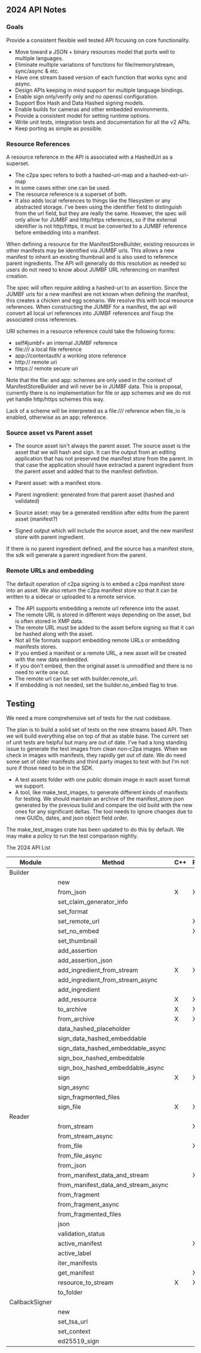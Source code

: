## 2024 API Notes

### Goals
Provide a consistent flexible well tested API focusing on core functionality.

- Move toward a JSON + binary resources model that ports well to multiple languages.
- Eliminate multiple variations of functions for file/memory/stream, sync/async & etc.
- Have one stream based version of each function that works sync and async.
- Design APIs keeping in mind support for multiple language bindings.
- Enable sign only/verify only and no openssl configuration.
- Support Box Hash and Data Hashed signing models.
- Enable builds for cameras and other embedded environments.
- Provide a consistent model for setting runtime options.
- Write unit tests, integration tests and documentation for all the v2 APIs.
- Keep porting as simple as possible.


### Resource References
A resource reference in the API is associated with a HashedUri as a superset.
- The c2pa spec refers to both a hashed-uri-map and a hashed-ext-uri-map 
- In some cases either one can be used.
- The resource reference is a superset of both. 
- It also adds local references to things like the filesystem or any abstracted storage.
I've been using the identifier field to distinguish from the url field, but they are really the same. However, the spec will only allow for JUMBF and http/https references, so if the external identifier is not http/https, it must be converted to 
a JUMBF reference before embedding into a manifest.

When defining a resource for the ManifestStoreBuilder, existing resources in other manifests may be identified via JUMBF urls. This allows a new manifest to inherit an existing thumbnail and is also used to reference parent ingredients. The API will generally do this resolution as needed so users do not need to know about JUMBF URL referencing on manifest creation.

The spec will often require adding a hashed-uri to an assertion. Since the JUMBF uris for a new manifest are not known when defining the manifest, this creates a chicken and egg scenario. We resolve this with local resource references. When constructing the JUMBF for a manifest, the api will convert all local uri references into JUMBF references and fixup the associated cross references.

URI schemes in a resource reference could take the following forms:
- self#jumbf=  an internal JUMBF reference
- file:///   a local file reference
- app://contentauth/  a working store reference
- http://  remote uri
- https:// remote secure uri

Note that the file: and app: schemes are only used in the context of ManifestStoreBuilder and will never be in JUMBF data. This is proposal, currently there is no implementation for file or app schemes and we do not yet handle http/https schemes this way.

Lack of a scheme will be interpreted as a file:/// reference when file_io is enabled, otherwise as an app: reference.

### Source asset vs Parent asset
- The source asset isn't always the parent asset.
The source asset is the asset that we will hash and sign. It can the output from an editing application that has not preserved the manifest store from the parent. In that case the application should have extracted a parent ingredient from the parent asset and added that to the manifest definition. 

- Parent asset: with a manifest store.
- Parent ingredient: generated from that parent asset (hashed and validated)
- Source asset: may be a generated rendition after edits from the parent asset (manifest?)
- Signed output which will include the source asset, and the new manifest store with parent ingredient.

If there is no parent ingredient defined, and the source has a manifest store, the sdk will generate a parent ingredient from the parent.

### Remote URLs and embedding
The default operation of c2pa signing is to embed a c2pa manifest store into an asset.
We also return the c2pa manifest store so that it can be written to a sidecar or uploaded to a remote service.
- The API supports embedding a remote url reference into the asset. 
- The remote URL is stored in different ways depending on the asset, but is often stored in XMP data.
- The remote URL must be added to the asset before signing so that it can be hashed along with the asset.
- Not all file formats support embedding remote URLs or embedding manifests stores.
- If you embed a manifest or a remote URL, a new asset will be created with the new data embedded.
- If you don't embed, then the original asset is unmodified and there is no need to write one out.
- The remote url can be set with builder.remote_url.
- If embedding is not needed, set the builder.no_embed flag to true.


## Testing
We need a more comprehensive set of tests for the rust codebase.

The plan is to build a solid set of tests on the new streams based API.
Then we will build everything else on top of that as stable base.
The current set of unit tests are helpful but many are out of date.
I've had a long standing issue to generate the test images from clean non-c2pa images.
When we check in images with manifests, they rapidly get out of date.
We do need some set of older manifests and third party images to test with
but I'm not sure if those need to be in the SDK.

- A test assets folder with one public domain image in each asset format we support.
- A tool, like make_test_images, to generate different kinds of manifests for testing.
We should maintain an archive of the manifest_store json generated by the previous build
and compare the old build with the new ones for any significant deltas.
The tool needs to ignore changes due to new GUIDs, dates, and json object field order.

The make_test_images crate has been updated to do this by default. We may make a policy to run the test comparison nightly.


The 2024 API List

 | Module         | Method                             |  C++ | Python | WASM | Node  |
 | --------       | ---------------------------------- |----- | ------ | ---- | ----- |
 | Builder        |                                    |      |        |      |       |
 |                | new                                |      |        |      |       |          
 |                | from_json                          |   X  |   X    |   X  |       |
 |                | set_claim_generator_info           |      |        |      |       |  
 |                | set_format                         |      |        |      |       | 
 |                | set_remote_url                     |      |   X    |      |       | 
 |                | set_no_embed                       |      |   X    |      |       | 
 |                | set_thumbnail                      |      |        |      |       | 
 |                | add_assertion                      |      |        |      |       | 
 |                | add_assertion_json                 |      |        |      |       | 
 |                | add_ingredient_from_stream         |   X  |    X   |      |       | 
 |                | add_ingredient_from_stream_async   |      |        |      |       | 
 |                | add_ingredient                     |      |        |      |       | 
 |                | add_resource                       |   X  |    X   |      |       | 
 |                | to_archive                         |   X  |    X   |      |       | 
 |                | from_archive                       |   X  |    X   |      |       | 
 |                | data_hashed_placeholder            |      |        |      |       | 
 |                | sign_data_hashed_embeddable        |      |        |      |       | 
 |                | sign_data_hashed_embeddable_async  |      |        |      |       | 
 |                | sign_box_hashed_embeddable         |      |        |      |       | 
 |                | sign_box_hashed_embeddable_async   |      |        |      |       | 
 |                | sign                               |   X  |    X   |      |       | 
 |                | sign_async                         |      |        |      |       | 
 |                | sign_fragmented_files              |      |        |      |       | 
 |                | sign_file                          |   X  |    X   |      |       | 
 | Reader         |                                    |      |        |      |       | 
 |                | from_stream                        |      |    X   |      |       | 
 |                | from_stream_async                  |      |        |      |       | 
 |                | from_file                          |      |    X   |      |       | 
 |                | from_file_async                    |      |        |      |       | 
 |                | from_json                          |      |        |      |       | 
 |                | from_manifest_data_and_stream      |      |    X   |      |       | 
 |                | from_manifest_data_and_stream_async|      |        |      |       | 
 |                | from_fragment                      |      |        |      |       | 
 |                | from_fragment_async                |      |        |      |       | 
 |                | from_fragmented_files              |      |        |      |       | 
 |                | json                               |      |        |      |       | 
 |                | validation_status                  |      |        |      |       | 
 |                | active_manifest                    |      |    X   |      |       | 
 |                | active_label                       |      |        |      |       | 
 |                | iter_manifests                     |      |        |      |       | 
 |                | get_manifest                       |      |    X   |      |       | 
 |                | resource_to_stream                 |  X   |    X   |      |       | 
 |                | to_folder                          |      |        |      |       | 
 | CallbackSigner |                                    |      |        |      |       | 
 |                | new                                |      |        |      |       | 
 |                | set_tsa_url                        |      |        |      |       | 
 |                | set_context                        |      |        |      |       | 
 |                | ed25519_sign                       |      |        |      |       | 
